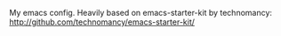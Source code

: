 My emacs config.
Heavily based on emacs-starter-kit by technomancy:
http://github.com/technomancy/emacs-starter-kit/
